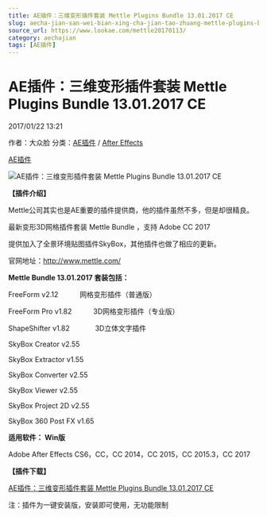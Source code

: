```yaml
---
title: AE插件：三维变形插件套装 Mettle Plugins Bundle 13.01.2017 CE
slug: aecha-jian-san-wei-bian-xing-cha-jian-tao-zhuang-mettle-plugins-bundle-13-01-2017-ce
source_url: https://www.lookae.com/mettle20170113/
category: aechajian
tags: [AE插件]
---
```

# AE插件：三维变形插件套装 Mettle Plugins Bundle 13.01.2017 CE

2017/01/22 13:21

作者：大众脸
分类：[AE插件](https://www.lookae.com/after-effects/aechajian/) / [After Effects](https://www.lookae.com/after-effects/)

[AE插件](https://www.lookae.com/tag/ae%e6%8f%92%e4%bb%b6/)

![AE插件：三维变形插件套装 Mettle Plugins Bundle 13.01.2017 CE](https://www.lookae.com/wp-content/uploads/2016/03/Mettle-Pluginsb.jpg "AE插件：三维变形插件套装 Mettle Plugins Bundle 13.01.2017 CE-LookAE.com")

**【插件介绍】**

Mettle公司其实也是AE重要的插件提供商，他的插件虽然不多，但是却很精良。

最新变形3D网格插件套装 Mettle Bundle ，支持 Adobe CC 2017

提供加入了全景环境贴图插件SkyBox，其他插件也做了相应的更新。

官网地址：http://www.mettle.com/

**Mettle Bundle 13.01.2017 套装包括：**

FreeForm v2.12           网格变形插件（普通版）

FreeForm Pro v1.82           3D网格变形插件（专业版）

ShapeShifter v1.82             3D立体文字插件

SkyBox Creator v2.55

SkyBox Extractor v1.55

SkyBox Converter v2.55

SkyBox Viewer v2.55

SkyBox Project 2D v2.55

SkyBox 360 Post FX v1.65

**适用软件： Win版**

Adobe After Effects CS6，CC，CC 2014，CC 2015，CC 2015.3，CC 2017

**【插件下载】**

[AE插件：三维变形插件套装 Mettle Plugins Bundle 13.01.2017 CE](https://lookae.ctfile.com/fs/F29168191910)

注：插件为一键安装版，安装即可使用，无功能限制
